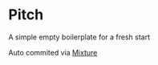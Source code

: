 # Pitch

A simple empty boilerplate for a fresh start

Auto commited via [Mixture](http://mixture.io)
